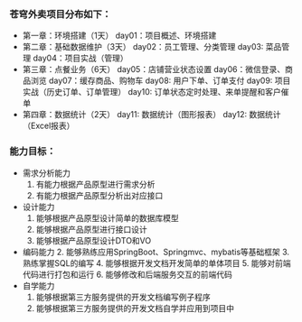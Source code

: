 ### 苍穹外卖项目分布如下：

- 第一章：环境搭建（1天）
  	day01：项目概述、环境搭建
- 第二章：基础数据维护（3天）
  	day02：员工管理、分类管理
  	day03: 菜品管理
  	day04：项目实战（管理）
- 第三章：点餐业务（6天）
  	day05：店铺营业状态设置
  	day06：微信登录、商品浏览
  	day07：缓存商品、购物车
  	day08: 用户下单、订单支付
  	day09: 项目实战（历史订单、订单管理）
  	day10: 订单状态定时处理、来单提醒和客户催单
- 第四章：数据统计（2天）
  	day11: 数据统计（图形报表）
  	day12: 数据统计（Excel报表）

### 能力目标：

- 需求分析能力
  1. 有能力根据产品原型进行需求分析
  2. 有能力根据产品原型分析出对应接口
- 设计能力
  1. 能够根据产品原型设计简单的数据库模型
  2. 能够根据产品原型进行接口设计
  3. 能够根据产品原型设计DTO和VO
- 编码能力
  2. 能够熟练应用SpringBoot、Springmvc、mybatis等基础框架
  3. 熟练掌握SQL的编写
  4. 能够根据开发文档开发简单的单体项目
  5. 能够对前端代码进行打包和运行
  6. 能够修改和后端服务交互的前端代码
- 自学能力
  1. 能够根据第三方服务提供的开发文档编写例子程序
  2. 能够根据第三方服务提供的开发文档自学并应用到项目中
